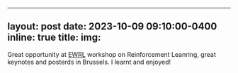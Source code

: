   ---
layout: post
date: 2023-10-09 09:10:00-0400
inline: true
title:
img:
---

Great opportunity at [EWRL](https://ewrl.wordpress.com/ewrl16-2023/) workshop on Reinforcement Leanring, great keynotes and posterds in Brussels. I learnt and enjoyed!
